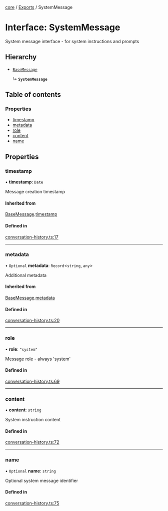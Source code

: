 <!-- 
 ⚠️  AUTO-GENERATED FILE - DO NOT EDIT MANUALLY
 This file is automatically generated by scripts/docs-generator.js
 To make changes, edit the source TypeScript files or update the generator script
-->

[core](../../) / [Exports](../modules) / SystemMessage

# Interface: SystemMessage

System message interface - for system instructions and prompts

## Hierarchy

- [`BaseMessage`](BaseMessage)

  ↳ **`SystemMessage`**

## Table of contents

### Properties

- [timestamp](SystemMessage#timestamp)
- [metadata](SystemMessage#metadata)
- [role](SystemMessage#role)
- [content](SystemMessage#content)
- [name](SystemMessage#name)

## Properties

### timestamp

• **timestamp**: `Date`

Message creation timestamp

#### Inherited from

[BaseMessage](BaseMessage).[timestamp](BaseMessage#timestamp)

#### Defined in

[conversation-history.ts:17](https://github.com/woojubb/robota/blob/7cc8c5dc7bc6a25399fd926ad971519431fc587f/packages/core/src/conversation-history.ts#L17)

___

### metadata

• `Optional` **metadata**: `Record`\<`string`, `any`\>

Additional metadata

#### Inherited from

[BaseMessage](BaseMessage).[metadata](BaseMessage#metadata)

#### Defined in

[conversation-history.ts:20](https://github.com/woojubb/robota/blob/7cc8c5dc7bc6a25399fd926ad971519431fc587f/packages/core/src/conversation-history.ts#L20)

___

### role

• **role**: ``"system"``

Message role - always 'system'

#### Defined in

[conversation-history.ts:69](https://github.com/woojubb/robota/blob/7cc8c5dc7bc6a25399fd926ad971519431fc587f/packages/core/src/conversation-history.ts#L69)

___

### content

• **content**: `string`

System instruction content

#### Defined in

[conversation-history.ts:72](https://github.com/woojubb/robota/blob/7cc8c5dc7bc6a25399fd926ad971519431fc587f/packages/core/src/conversation-history.ts#L72)

___

### name

• `Optional` **name**: `string`

Optional system message identifier

#### Defined in

[conversation-history.ts:75](https://github.com/woojubb/robota/blob/7cc8c5dc7bc6a25399fd926ad971519431fc587f/packages/core/src/conversation-history.ts#L75)
